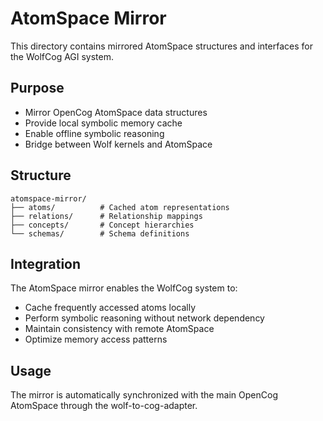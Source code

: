 # AtomSpace Mirror

This directory contains mirrored AtomSpace structures and interfaces for the WolfCog AGI system.

## Purpose

- Mirror OpenCog AtomSpace data structures
- Provide local symbolic memory cache
- Enable offline symbolic reasoning
- Bridge between Wolf kernels and AtomSpace

## Structure

```
atomspace-mirror/
├── atoms/          # Cached atom representations
├── relations/      # Relationship mappings  
├── concepts/       # Concept hierarchies
└── schemas/        # Schema definitions
```

## Integration

The AtomSpace mirror enables the WolfCog system to:

- Cache frequently accessed atoms locally
- Perform symbolic reasoning without network dependency
- Maintain consistency with remote AtomSpace
- Optimize memory access patterns

## Usage

The mirror is automatically synchronized with the main OpenCog AtomSpace through the wolf-to-cog-adapter.
